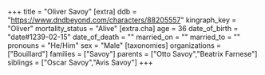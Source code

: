 +++
title = "Oliver Savoy"
[extra]
ddb = "https://www.dndbeyond.com/characters/88205557"
kingraph_key = "Oliver"
mortality_status = "Alive"
[extra.cha]
age = 36
date_of_birth = "date#1239-02-15"
date_of_death = ""
married_on = ""
married_to = ""
pronouns = "He/Him"
sex = "Male"
[taxonomies]
organizations = ["Bouillard"]
families = ["Savoy"]
parents = ["Otto Savoy","Beatrix Farnese"]
siblings = ["Oscar Savoy","Avis Savoy"]
+++


